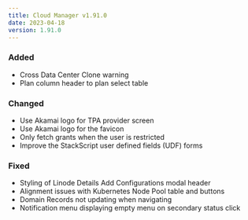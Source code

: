 ```yaml
---
title: Cloud Manager v1.91.0
date: 2023-04-18
version: 1.91.0
---
```


### Added

- Cross Data Center Clone warning
- Plan column header to plan select table

### Changed

- Use Akamai logo for TPA provider screen
- Use Akamai logo for the favicon
- Only fetch grants when the user is restricted
- Improve the StackScript user defined fields (UDF) forms

### Fixed

- Styling of Linode Details Add Configurations modal header
- Alignment issues with Kubernetes Node Pool table and buttons
- Domain Records not updating when navigating
- Notification menu displaying empty menu on secondary status click